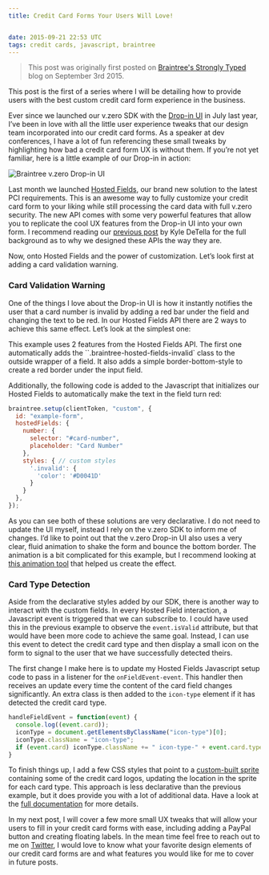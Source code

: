 ```yaml
---
title: Credit Card Forms Your Users Will Love!


date: 2015-09-21 22:53 UTC
tags: credit cards, javascript, braintree
---
```


> This post was originally first posted on
  [Braintree's Strongly Typed](https://www.braintreepayments.com/blog/gesture-based-browsing-and-checkouts/) blog on September 3rd 2015.

This post is the first of a series where I will be detailing how to provide users with the best custom credit card form experience in the business.

Ever since we launched our v.zero SDK with the [Drop-in UI](https://www.braintreepayments.com/features/drop-in) in July last year, I’ve been in love with all the little user experience tweaks that our design team incorporated into our credit card forms. As a speaker at dev conferences, I have a lot of fun referencing these small tweaks by highlighting how bad a credit card form UX is without them. If you’re not yet familiar, here is a little example of our Drop-in in action:

<!-- more -->

![Braintree v.zero Drop-in UI](blog/2015/vzero-card-type.gif)

Last month we launched [Hosted Fields](https://www.braintreepayments.com/features/hosted-fields), our brand new solution to the latest PCI requirements. This is an awesome way to fully customize your credit card form to your liking while still processing the card data with full v.zero security. The new API comes with some very powerful features that allow you to replicate the cool UX features from the Drop-in UI into your own form. I recommend reading our [previous post](https://www.braintreepayments.com/blog/your-checkout-our-iframes/?utm_source=feedburner&utm_medium=feed&utm_campaign=Feed%3A+Braintrust+%28Braintree+Developer+RSS%29) by Kyle DeTella for the full background as to why we designed these APIs the way they are.

Now, onto Hosted Fields and the power of customization. Let’s look first at adding a card validation warning.

### Card Validation Warning

One of the things I love about the Drop-in UI is how it instantly notifies the user that a card number is invalid by adding a red bar under the field and changing the text to be red. In our Hosted Fields API there are 2 ways to achieve this same effect. Let’s look at the simplest one:


<div data-height="300" data-theme-id="18436" data-slug-hash="vORxZX" data-default-tab="html" data-user="braintree" class='codepen'></div><script async src="//assets.codepen.io/assets/embed/ei.js"></script>

This example uses 2 features from the Hosted Fields API. The first one automatically adds the ``.braintree-hosted-fields-invalid` class to the outside wrapper of a field. It also adds a simple border-bottom-style to create a red border under the input field.

Additionally, the following code is added to the Javascript that initializes our Hosted Fields to automatically make the text in the field turn red:

```js
braintree.setup(clientToken, "custom", {  
  id: "example-form",
  hostedFields: {
    number: {
      selector: "#card-number",
      placeholder: "Card Number"
    },
    styles: { // custom styles
      '.invalid': {
        'color': '#D0041D'
      }
    }
  },
});
```

As you can see both of these solutions are very declarative. I do not need to update the UI myself, instead I rely on the v.zero SDK to inform me of changes. I’d like to point out that the v.zero Drop-in UI also uses a very clear, fluid animation to shake the form and bounce the bottom border. The animation is a bit complicated for this example, but I recommend looking at [this animation tool](http://bouncejs.com/) that helped us create the effect.

### Card Type Detection

Aside from the declarative styles added by our SDK, there is another way to interact with the custom fields. In every Hosted Field interaction, a Javascript event is triggered that we can subscribe to. I could have used this in the previous example to observe the `event.isValid` attribute, but that would have been more code to achieve the same goal. Instead, I can use this event to detect the credit card type and then display a small icon on the form to signal to the user that we have successfully detected theirs.

<div data-height="300" data-theme-id="18436" data-slug-hash="XbEpGx" data-default-tab="html" data-user="braintree" class='codepen'></div><script async src="//assets.codepen.io/assets/embed/ei.js"></script>

The first change I make here is to update my Hosted Fields Javascript setup code to pass in a listener for the `onFieldEvent-event`. This handler then receives an update every time the content of the card field changes significantly. An extra class is then added to the `icon-type` element if it has detected the credit card type.

```js
handleFieldEvent = function(event) {  
  console.log((event.card));
  iconType = document.getElementsByClassName("icon-type")[0];
  iconType.className = "icon-type";
  if (event.card) iconType.className += " icon-type-" + event.card.type;
}
```

To finish things up, I add a few CSS styles that point to a [custom-built sprite](https://gist.githubusercontent.com/cbetta/800a425505407de9342b/raw/5ea2b7f9a2d53193ee1fce7f55b89575074f3744/cards.png) containing some of the credit card logos, updating the location in the sprite for each card type. This approach is less declarative than the previous example, but it does provide you with a lot of additional data. Have a look at the [full documentation](https://developers.braintreepayments.com/javascript+ruby/guides/hosted-fields/overview) for more details.

In my next post, I will cover a few more small UX tweaks that will allow your users to fill in your credit card forms with ease, including adding a PayPal button and creating floating labels. In the mean time feel free to reach out to me on [Twitter](https://twitter.com/cbetta), I would love to know what your favorite design elements of our credit card forms are and what features you would like for me to cover in future posts.
